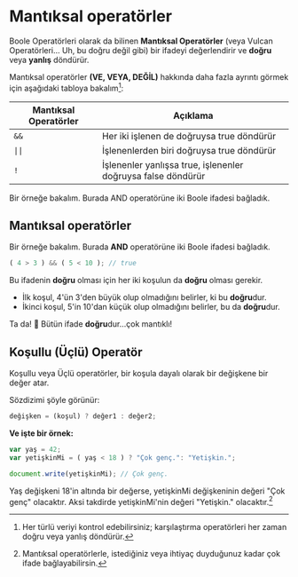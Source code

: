 # Mantıksal operatörler

Boole Operatörleri olarak da bilinen **Mantıksal Operatörler** (veya Vulcan Operatörleri… Uh, bu doğru değil gibi) bir ifadeyi değerlendirir ve **doğru** veya **yanlış** döndürür.

Mantıksal operatörler **(VE, VEYA, DEĞİL)** hakkında daha fazla ayrıntı görmek için aşağıdaki tabloya bakalım[^1]:

[^1]: Her türlü veriyi kontrol edebilirsiniz; karşılaştırma operatörleri her zaman doğru veya yanlış döndürür.

| Mantıksal Operatörler | Açıklama |
| -------------------- | ------- |
| `&&` | Her iki işlenen de doğruysa true döndürür |
| `\|\|` | İşlenenlerden biri doğruysa true döndürür |
| `!` | İşlenenler yanlışsa true, işlenenler doğruysa false döndürür |

Bir örneğe bakalım. Burada AND operatörüne iki Boole ifadesi bağladık.

## Mantıksal operatörler

Bir örneğe bakalım. Burada **AND** operatörüne iki Boole ifadesi bağladık.

```javascript
( 4 > 3 ) && ( 5 < 10 ); // true
```

Bu ifadenin **doğru** olması için her iki koşulun da **doğru** olması gerekir.
- İlk koşul, 4'ün 3'den büyük olup olmadığını belirler, ki bu **doğru**dur.
- İkinci koşul, 5'in 10'dan küçük olup olmadığını belirler, bu da **doğru**dur.

Ta da! 🎉 Bütün ifade **doğru**dur...çok mantıklı!

## Koşullu (Üçlü) Operatör

Koşullu veya Üçlü operatörler, bir koşula dayalı olarak bir değişkene bir değer atar.

Sözdizimi şöyle görünür:

```javascript
değişken = (koşul) ? değer1 : değer2;
```	

**Ve işte bir örnek:**

```javascript	
var yaş = 42;
var yetişkinMi = ( yaş < 18 ) ? "Çok genç.": "Yetişkin.";

document.write(yetişkinMi); // Çok genç.
```

Yaş değişkeni 18'in altında bir değerse, yetişkinMi değişkeninin değeri "Çok genç" olacaktır. Aksi takdirde yetişkinMi'nin değeri "Yetişkin." olacaktır.[^2]

  [^2]: Mantıksal operatörlerle, istediğiniz veya ihtiyaç duyduğunuz kadar çok ifade bağlayabilirsin.

